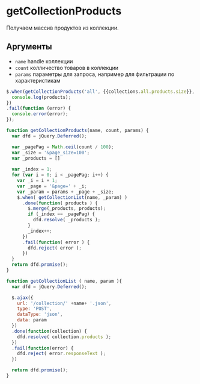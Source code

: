 # getCollectionProducts

Получаем массив продуктов из коллекции. 

## Аргументы

- `name` handle коллекции
- `count` колличество товаров в коллекции
- `params` параметры для запроса, например для фильтрации по характеристикам

```js
$.when(getCollectionProducts('all', {{collections.all.products.size}}, '')).done(function (products) {
  console.log(products);
})
.fail(function (error) {
  console.error(error);
});

function getCollectionProducts(name, count, params) {
  var dfd = jQuery.Deferred();

  var _pagePag = Math.ceil(count / 100);
  var _size = '&page_size=100';
  var _products = []
  
  var _index = 1;
  for (var i = 0; i < _pagePag; i++) {
    var _i = i + 1;
    var _page = '&page=' + _i;
    var _param = params + _page + _size;
    $.when( getCollectionList(name, _param) )
      .done(function( products ) {
        $.merge(_products, products);
        if (_index == _pagePag) {
          dfd.resolve( _products );
        }
        _index++;
      })
      .fail(function( error ) {
        dfd.reject( error );
      })
  }
  return dfd.promise();
}

function getCollectionList ( name, param ){
  var dfd = jQuery.Deferred();

  $.ajax({
    url: '/collection/' +name+ '.json',
    type: 'POST',
    dataType: 'json',
    data: param
  })
  .done(function(collection) {
    dfd.resolve( collection.products );
  })
  .fail(function(error) {
    dfd.reject( error.responseText );
  })

  return dfd.promise();
}
```
